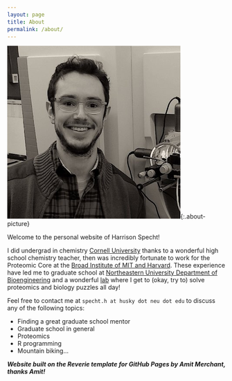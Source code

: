 ```yaml
---
layout: page
title: About
permalink: /about/
---
```


![about-picture](/images/image-hs.JPG){:.about-picture}

Welcome to the personal website of Harrison Specht!

I did undergrad in chemistry [Cornell University](http://www.cornell.edu) thanks to a wonderful high school chemistry teacher, then was incredibly fortunate to work for the Proteomic Core at the [Broad Institute of MIT and Harvard](https://www.broadinstitute.org). These experience have led me to graduate school at [Northeastern University Department of Bioengineering](http://www.bioe.neu.edu/) and a wonderful [lab](https://slavovlab.net/index.html) where I get to (okay, try to) solve proteomics and biology puzzles all day! 

Feel free to contact me at `specht.h at husky dot neu dot edu` to discuss any of the following topics: 

  - Finding a great graduate school mentor
  - Graduate school in general
  - Proteomics
  - R programming
  - Mountain biking... 


**_Website built on the Reverie template for GitHub Pages by Amit Merchant, thanks Amit!_**
